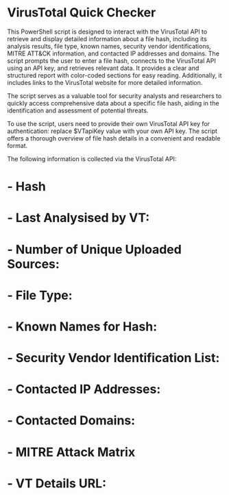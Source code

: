 # VirusTotal Quick Checker
This PowerShell script is designed to interact with the VirusTotal API to retrieve and display detailed information about a file hash, including its analysis results, file type, known names, security vendor identifications, MITRE ATT&CK information, and contacted IP addresses and domains. The script prompts the user to enter a file hash, connects to the VirusTotal API using an API key, and retrieves relevant data. It provides a clear and structured report with color-coded sections for easy reading. Additionally, it includes links to the VirusTotal website for more detailed information.

The script serves as a valuable tool for security analysts and researchers to quickly access comprehensive data about a specific file hash, aiding in the identification and assessment of potential threats.

To use the script, users need to provide their own VirusTotal API key for authentication: replace $VTapiKey value with your own API key. The script offers a thorough overview of file hash details in a convenient and readable format.

The following information is collected via the VirusTotal API: 

# - Hash
# - Last Analysised by VT:
# - Number of Unique Uploaded Sources:
# - File Type:
# - Known Names for Hash:
# - Security Vendor Identification List:
# - Contacted IP Addresses:
# - Contacted Domains:
# - MITRE Attack Matrix
# - VT Details URL:
